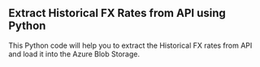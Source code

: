 ## Extract Historical FX Rates from API using Python

This Python code will help you to extract the Historical FX rates from API and load it into the Azure Blob Storage. 